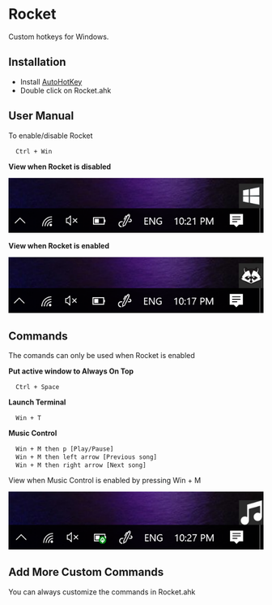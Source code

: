 # Rocket

Custom hotkeys for Windows.

## Installation

- Install [AutoHotKey](https://autohotkey.com/)
- Double click on Rocket.ahk

## User Manual

To enable/disable Rocket

```
  Ctrl + Win
```

**View when Rocket is disabled**

![alt text](doc/rocket_disabled.png)

**View when Rocket is enabled**

![alt text](doc/rocket_enabled.png)


## Commands

The comands can only be used when Rocket is enabled

**Put active window to Always On Top**

```
  Ctrl + Space
```

**Launch Terminal**

```
  Win + T
```

**Music Control**

```
  Win + M then p [Play/Pause]
  Win + M then left arrow [Previous song]
  Win + M then right arrow [Next song]
```

View when Music Control is enabled by pressing Win + M

![alt text](doc/music_control.png)

## Add More Custom Commands
You can always customize the commands in Rocket.ahk
